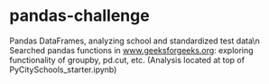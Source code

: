 # pandas-challenge
Pandas DataFrames, analyzing school and standardized test data\n
Searched pandas functions in www.geeksforgeeks.org: exploring functionality of groupby, pd.cut, etc.
(Analysis located at top of PyCitySchools_starter.ipynb)
